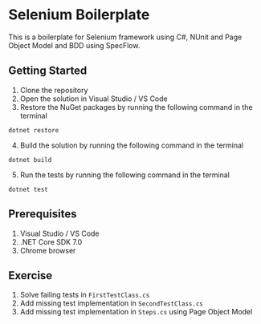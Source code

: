 # Selenium Boilerplate

This is a boilerplate for Selenium framework using C#, NUnit and Page Object Model and BDD using SpecFlow.

## Getting Started
1. Clone the repository
2. Open the solution in Visual Studio / VS Code
3. Restore the NuGet packages by running the following command in the terminal
```
dotnet restore
```
4. Build the solution by running the following command in the terminal
```
dotnet build
```
5. Run the tests by running the following command in the terminal
```
dotnet test
```

## Prerequisites
1. Visual Studio / VS Code
2. .NET Core SDK 7.0
3. Chrome browser

## Exercise
1. Solve failing tests in `FirstTestClass.cs`
2. Add missing test implementation in `SecondTestClass.cs`
3. Add missing test implementation in `Steps.cs` using Page Object Model